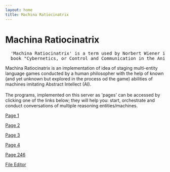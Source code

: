 ```yaml
---
layout: home
title: Machina Ratiocinatrix
---
```

# Machina Ratiocinatrix
<pre>
  'Machina Ratiocinatrix' is a term used by Norbert Wiener in the introduction to his 
  book "Cybernetics, or Control and Communication in the Animal and the Machine".
</pre>
Machina Ratiocinatrix is an implementation of idea of staging multi-entity language games conducted by a human philosopher with the help of known (and yet unknown but explored in the process od the game) abilities of machines imitating Abstract Intellect (AI).<br><br>The programs, implemented on this server as 'pages' can be accessed by clicking one of the links below; they will help you: start, orchestrate and conduct conversations of multiple reasoning entities/machines. 



[Page 1](./pages/page_1)

[Page 2](./pages/page_2)

[Page 3](./pages/page_3.html)

[Page 4](./pages/page_4)

[Page 246](./pages/page_246.html)

[File Editor](./pages/file_editor.html)



